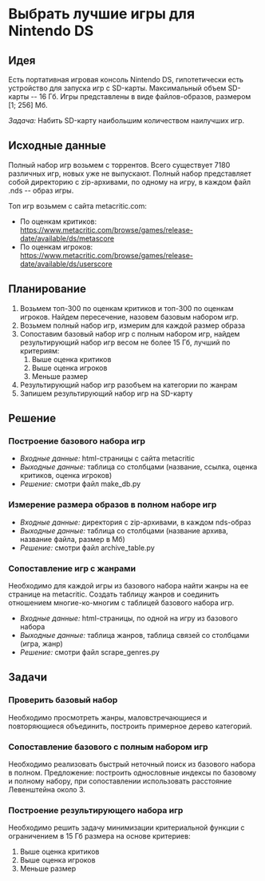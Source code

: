 # Выбрать лучшие игры для Nintendo DS

## Идея

Есть портативная игровая консоль Nintendo DS, гипотетически есть устройство для запуска игр с SD-карты. Максимальный объем SD-карты -- 16 Гб. Игры представлены в виде файлов-образов, размером [1; 256] Мб. 

*Задача:* Набить SD-карту наибольшим количеством наилучших игр.

## Исходные данные

Полный набор игр возьмем с торрентов. Всего существует 7180 различных игр, новых уже не выпускают. Полный набор представляет собой директорию с zip-архивами, по одному на игру, в каждом файл .nds -- образ игры.

Топ игр возьмем с сайта metacritic.com:
- По оценкам критиков: https://www.metacritic.com/browse/games/release-date/available/ds/metascore
- По оценкам игроков: https://www.metacritic.com/browse/games/release-date/available/ds/userscore

## Планирование

1. Возьмем топ-300 по оценкам критиков и топ-300 по оценкам игроков. Найдем пересечение, назовем базовым набором игр.
2. Возьмем полный набор игр, измерим для каждой размер образа
3. Сопоставим базовый набор игр с полным набором игр, найдем результирующий набор игр весом не более 15 Гб, лучший по критериям:
    1. Выше оценка критиков
    2. Выше оценка игроков
    3. Меньше размер
4. Результирующий набор игр разобъем на категории по жанрам
5. Запишем результирующий набор игр на SD-карту

## Решение

### Построение базового набора игр

- *Входные данные:* html-страницы с сайта metacritic
- *Выходные данные:* таблица со столбцами (название, ссылка, оценка критиков, оценка игроков)
- *Решение:* смотри файл make_db.py

### Измерение размера образов в полном наборе игр

- *Входные данные:* директория с zip-архивами, в каждом nds-образ
- *Выходные данные:* таблица со столбцами (название архива, название файла, размер в Мб)
- *Решение:* смотри файл archive_table.py

### Сопоставление игр с жанрами

Необходимо для каждой игры из базового набора найти жанры на ее странице на metacritic. Создать таблицу жанров и соединить отношением многие-ко-многим с таблицей базового набора игр.

- *Входные данные:* html-страницы, по одной на игру из базового набора
- *Выходные данные:* таблица жанров, таблица связей со столбцами (игра, жанр)
- *Решение:* смотри файл scrape_genres.py

## Задачи

### Проверить базовый набор

Необходимо просмотреть жанры, маловстречающиеся и повторяющиеся объединить, построить примерное дерево категорий.

### Сопоставление базового с полным набором игр

Необходимо реализовать быстрый неточный поиск из базового набора в полном. Предложение: построить однословные индексы по базовому и полному набору, при сопоставлении использовать расстояние Левенштейна около 3.

### Построение результирующего набора игр

Необходимо решить задачу минимизации критериальной функции с ограничением в 15 Гб размера на основе критериев:
  1. Выше оценка критиков
  2. Выше оценка игроков
  3. Меньше размер
